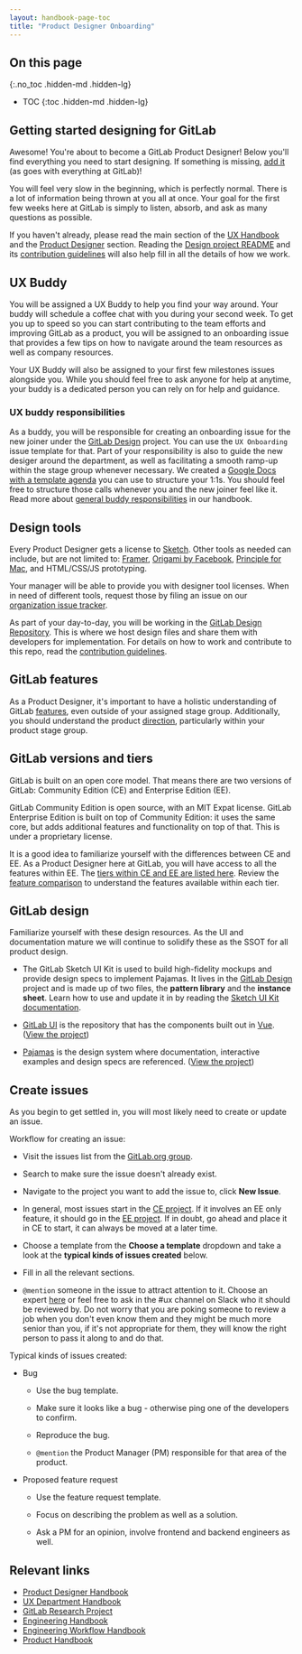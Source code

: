 ```yaml
---
layout: handbook-page-toc
title: "Product Designer Onboarding"
---
```


## On this page
{:.no_toc .hidden-md .hidden-lg}

- TOC
{:toc .hidden-md .hidden-lg}

## Getting started designing for GitLab

Awesome! You're about to become a GitLab Product Designer!
Below you'll find everything you need to start designing.
If something is missing, [add it](https://gitlab.com/gitlab-com/www-gitlab-com/blob/master/source/handbook/engineering/ux/uxdesigner-onboarding/index.html.md) (as goes with everything at GitLab)!

You will feel very slow in the beginning, which is perfectly normal. There is a lot of information being thrown at you all at once. Your goal for the first few weeks here at GitLab is simply to listen, absorb, and ask as many questions as possible. 

If you haven't already, please read the main section of the [UX Handbook](/handbook/engineering/ux) and the [Product Designer](/handbook/engineering/ux/ux-designer/) section. Reading the [Design project README](https://gitlab.com/gitlab-org/gitlab-design/blob/master/README.md) and its [contribution guidelines][gitlab-design-contrib] will also help fill in all the details of how we work.

## UX Buddy

You will be assigned a UX Buddy to help you find your way around. Your buddy will schedule a coffee chat with you during your second week. To get you up to speed so you can start contributing to the team efforts and improving GitLab as a product, you will be assigned to an onboarding issue that provides a few tips on how to navigate around the team resources as well as company resources.

Your UX Buddy will also be assigned to your first few milestones issues alongside you. While you should feel free to ask anyone for help at anytime, your buddy is a dedicated person you can rely on for help and guidance.

### UX buddy responsibilities

As a buddy, you will be responsible for creating an onboarding issue for the new joiner under the [GitLab Design][gitlab-design] project. You can use the `UX Onboarding` issue template for that. Part of your responsibility is also to guide the new desiger around the department, as well as facilitating a smooth ramp-up within the stage group whenever necessary. We created a [Google Docs with a template agenda](https://docs.google.com/document/d/1sg4EtHBGTugxu-u2NSoH9LfE4zXT1ru1-Z3EiIXlohY) you can use to structure your 1:1s. You should feel free to structure those calls whenever you and the new joiner feel like it. Read more about [general buddy responsibilities](/handbook/people-group/general-onboarding/onboarding-buddies/) in our handbook.

## Design tools

Every Product Designer gets a license to [Sketch](https://www.sketchapp.com/). Other tools as needed can include,
but are not limited to: [Framer](https://framer.com/), [Origami by Facebook](http://origami.design/),
[Principle for Mac](http://principleformac.com/), and HTML/CSS/JS prototyping.

Your manager will be able to provide you with designer tool licenses. When in need of different tools, request those by filing an issue on our
[organization issue tracker](https://gitlab.com/gitlab-com/organization/issues).

As part of your day-to-day, you will be working in the [GitLab Design Repository][gitlab-design]. This is where we host design files and share them with developers for implementation. For details on how to work and contribute to this repo, read the [contribution guidelines][gitlab-design-contrib]. 

## GitLab features

As a Product Designer, it's important to have a holistic understanding of GitLab [features](/features/), even outside of your assigned stage group. Additionally, you should understand the product [direction](/direction/), particularly within your product stage group.

## GitLab versions and tiers

GitLab is built on an open core model. That means there are two versions of GitLab: Community Edition (CE) and Enterprise Edition (EE).

GitLab Community Edition is open source, with an MIT Expat license. GitLab Enterprise Edition is built on top of Community Edition: it uses the same core, but adds additional features and functionality on top of that. This is under a proprietary license.

It is a good idea to familiarize yourself with the differences between CE and EE. As a Product Designer here at GitLab, you will have access to all the features within EE. The [tiers within CE and EE are listed here](/handbook/marketing/product-marketing/tiers/). Review the [feature comparison](/pricing/self-managed/feature-comparison/) to understand the features available within each tier.

## GitLab design

Familiarize yourself with these design resources. As the UI and documentation mature we will continue to solidify these as the SSOT for all product design.

* The GitLab Sketch UI Kit is used to build high-fidelity mockups and provide design specs to implement Pajamas. It lives in the [GitLab Design][gitlab-design] project and is made up of two files, the **pattern library** and the **instance sheet**. Learn how to use and update it in by reading the [Sketch UI Kit documentation](https://gitlab.com/gitlab-org/gitlab-design/blob/master/doc/sketch-ui-kit.md).

* [GitLab UI](https://gitlab-org.gitlab.io/gitlab-ui/) is the repository that has the components built out in [Vue](https://vuejs.org/). ([View the project](https://gitlab.com/gitlab-org/gitlab-ui))

* [Pajamas](https://design.gitlab.com) is the design system where documentation, interactive examples and design specs are referenced. ([View the project](https://gitlab.com/gitlab-org/gitlab-services/design.gitlab.com))

## Create issues
As you begin to get settled in, you will most likely need to create or update an issue.

Workflow for creating an issue:

* Visit the issues list from the [GitLab.org group](https://gitlab.com/groups/gitlab-org/-/issues).

* Search to make sure the issue doesn't already exist.

* Navigate to the project you want to add the issue to, click **New Issue**.

* In general, most issues start in the [CE project](https://gitlab.com/gitlab-org/gitlab-ce). If it involves an EE only feature, it should go in the [EE project](https://gitlab.com/gitlab-org/gitlab-ee). If in doubt, go ahead and place it in CE to start, it can always be moved at a later time.

* Choose a template from the **Choose a template** dropdown and take a look at the **typical kinds of issues created** below.

* Fill in all the relevant sections.

* `@mention` someone in the issue to attract attention to it. Choose an expert [here](/company/team/) or feel free to ask in the #ux channel on Slack who it should be reviewed by. Do not worry that you are poking someone to review a job when you don't even know them and they might be much more senior than you, if it's not appropriate for them, they will know the right person to pass it along to and do that.

Typical kinds of issues created:

* Bug

    * Use the bug template.
    
    * Make sure it looks like a bug - otherwise ping one of the developers to confirm.

    * Reproduce the bug.

    * `@mention` the Product Manager (PM) responsible for that area of the product.

* Proposed feature request

    * Use the feature request template.

    * Focus on describing the problem as well as a solution.

    * Ask a PM for an opinion, involve frontend and backend engineers as well.

## Relevant links

- [Product Designer Handbook](/handbook/engineering/ux/ux-designer/)
- [UX Department Handbook](/handbook/engineering/ux/)
- [GitLab Research Project](https://gitlab.com/gitlab-org/ux-research)
- [Engineering Handbook](/handbook/engineering)
- [Engineering Workflow Handbook](/handbook/engineering/workflow)
- [Product Handbook](/handbook/product)

[gitlab-design]: https://gitlab.com/gitlab-org/gitlab-design
[gitlab-design-contrib]: https://gitlab.com/gitlab-org/gitlab-design/blob/master/CONTRIBUTING.md

